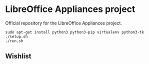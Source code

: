 # LibreOffice Appliances project

Official repository for the LibreOffice Appliances project.

```
sudo apt-get install python3 python3-pip virtualenv python3-tk
./setup.sh
./run.sh
```

## Wishlist


